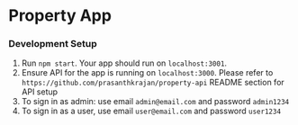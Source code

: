 # Property App

### Development Setup

1. Run `npm start`. Your app should run on `localhost:3001`.
2. Ensure API for the app is running on `localhost:3000`. Please refer to `https://github.com/prasanthkrajan/property-api` README section for API setup
3. To sign in as admin: use email `admin@email.com` and password `admin1234`
4. To sign in as a user, use email `user@email.com` and password `user1234`



